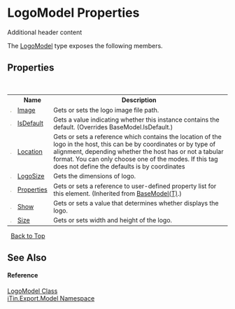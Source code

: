# LogoModel Properties
Additional header content 

The <a href="T_iTin_Export_Model_LogoModel">LogoModel</a> type exposes the following members.


## Properties
&nbsp;<table><tr><th></th><th>Name</th><th>Description</th></tr><tr><td>![Public property](media/pubproperty.gif "Public property")</td><td><a href="P_iTin_Export_Model_LogoModel_Image">Image</a></td><td>
Gets or sets the logo image file path.</td></tr><tr><td>![Public property](media/pubproperty.gif "Public property")</td><td><a href="P_iTin_Export_Model_LogoModel_IsDefault">IsDefault</a></td><td>
Gets a value indicating whether this instance contains the default.
 (Overrides BaseModel.IsDefault.)</td></tr><tr><td>![Public property](media/pubproperty.gif "Public property")</td><td><a href="P_iTin_Export_Model_LogoModel_Location">Location</a></td><td>
Gets or sets a reference which contains the location of the logo in the host, this can be by coordinates or by type of alignment, depending whether the host has or not a tabular format. You can only choose one of the modes. If this tag does not define the defaults is by coordinates</td></tr><tr><td>![Public property](media/pubproperty.gif "Public property")</td><td><a href="P_iTin_Export_Model_LogoModel_LogoSize">LogoSize</a></td><td>
Gets the dimensions of logo.</td></tr><tr><td>![Public property](media/pubproperty.gif "Public property")</td><td><a href="P_iTin_Export_Model_BaseModel_1_Properties">Properties</a></td><td>
Gets or sets a reference to user-defined property list for this element.
 (Inherited from <a href="T_iTin_Export_Model_BaseModel_1">BaseModel(T)</a>.)</td></tr><tr><td>![Public property](media/pubproperty.gif "Public property")</td><td><a href="P_iTin_Export_Model_LogoModel_Show">Show</a></td><td>
Gets or sets a value that determines whether displays the logo.</td></tr><tr><td>![Public property](media/pubproperty.gif "Public property")</td><td><a href="P_iTin_Export_Model_LogoModel_Size">Size</a></td><td>
Gets or sets width and height of the logo.</td></tr></table>&nbsp;
<a href="#logomodel-properties">Back to Top</a>

## See Also


#### Reference
<a href="T_iTin_Export_Model_LogoModel">LogoModel Class</a><br /><a href="N_iTin_Export_Model">iTin.Export.Model Namespace</a><br />